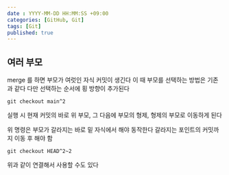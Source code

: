 ```yaml
---
date : YYYY-MM-DD HH:MM:SS +09:00
categories: [GitHub, Git]
tags: [Git]
published: true
---
```


## 여러 부모
merge 를 하면 부모가 여럿인 자식 커밋이 생긴다
이 때 부모를 선택하는 방법은 기존과 같다
다만 선택하는 순서에 횡 방향이 추가된다

```
git checkout main^2
```
실행 시 
현재 커밋의 바로 위 부모, 그 다음에 부모의 형제, 형제의 부모로 이동하게 된다

위 명령은 부모가 갈라지는 바로 밑 자식에서 해야 동작한다
갈라지는 포인트의 커밋까지 이동 후 해야 함


```
git checkout HEAD^2~2
```
위과 같이 연결해서 사용할 수도 있다
